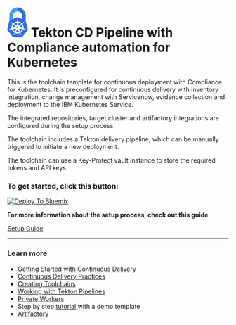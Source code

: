 # ![Icon](./.bluemix/secure-lock-kubernetes.png) Tekton CD Pipeline with Compliance automation for Kubernetes

This is the toolchain template for continuous deployment with Compliance for Kubernetes. It is preconfigured for continuous delivery with inventory integration, change management with Servicenow, evidence collection and deployment to the IBM Kubernetes Service.

The integrated repositories, target cluster and artifactory integrations are configured during the setup process.

The toolchain includes a Tekton delivery pipeline, which can be manually triggered to initiate a new deployment.

The toolchain can use a Key-Protect vault instance to store the required tokens and API keys.
### To get started, click this button:
[![Deploy To Bluemix](https://console.bluemix.net/devops/graphics/create_toolchain_button.png)](https://cloud.ibm.com/devops/setup/deploy?repository=https://github.ibm.com/one-pipeline/compliance-cd-toolchain&env_id=ibm:yp:us-south)

**For more information about the setup process, check out this guide**

[Setup Guide](/setup.md)

---
### Learn more
* [Getting Started with Continuous Delivery](https://cloud.ibm.com/docs/services/ContinuousDelivery?topic=ContinuousDelivery-getting-started&pos=2)
* [Continuous Delivery Practices](https://cloud.ibm.com/docs/services/ContinuousDelivery?topic=ContinuousDelivery-gm_cd_best&pos=2)
* [Creating Toolchains](https://cloud.ibm.com/docs/services/ContinuousDelivery?topic=ContinuousDelivery-toolchains_getting_started&pos=2)
* [Working with Tekton Pipelines](https://cloud.ibm.com/docs/services/ContinuousDelivery?topic=ContinuousDelivery-tekton-pipelines)
* [Private Workers](https://cloud.ibm.com/docs/ContinuousDelivery?topic=ContinuousDelivery-install-private-workers)
* Step by step [tutorial](https://www.ibm.com/devops/method/tutorials/tc_secure_kube) with a demo template
* [Artifactory](https://taas.w3ibm.mybluemix.net/guides#artifactory)

